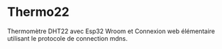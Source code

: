 # Thermo22
Thermomètre DHT22 avec Esp32 Wroom et
Connexion web élémentaire utilisant 
le protocole de connection mdns.
